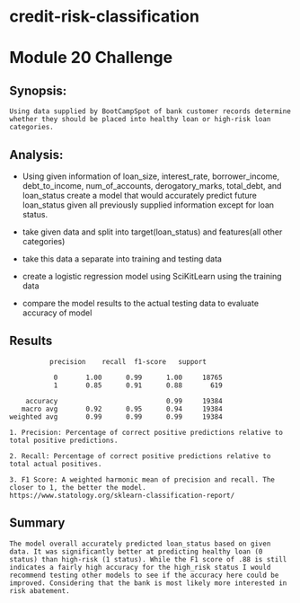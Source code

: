# credit-risk-classification

# Module 20 Challenge


## Synopsis:

	Using data supplied by BootCampSpot of bank customer records determine whether they should be placed into healthy loan or high-risk loan categories.

## Analysis:
-	Using given information of loan_size, interest_rate, borrower_income, debt_to_income, num_of_accounts, derogatory_marks, total_debt, and loan_status create a model that would accurately predict future loan_status given all previously supplied information except 	 	for loan status.
  
- 	take given data and split into target(loan_status) and features(all other categories)

-	take this data a separate into training and testing data

-	create a logistic regression model using SciKitLearn using the training data

-	compare the model results to the actual testing data to evaluate accuracy of model

## Results

		      precision    recall  f1-score   support
	
	           0       1.00      0.99      1.00     18765
	           1       0.85      0.91      0.88       619
	
	    accuracy                           0.99     19384
	   macro avg       0.92      0.95      0.94     19384
	weighted avg       0.99      0.99      0.99     19384

 	1. Precision: Percentage of correct positive predictions relative to total positive predictions.

	2. Recall: Percentage of correct positive predictions relative to total actual positives.
	
	3. F1 Score: A weighted harmonic mean of precision and recall. The closer to 1, the better the model.
 	https://www.statology.org/sklearn-classification-report/

## Summary

	The model overall accurately predicted loan_status based on given data. It was significantly better at predicting healthy loan (0 status) than high-risk (1 status). While the F1 score of .88 is still indicates a fairly high accuracy for the high_risk status I would recommend testing other models to see if the accuracy here could be improved. Considering that the bank is most likely more interested in risk abatement. 

